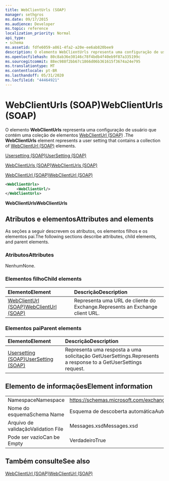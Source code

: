 ```yaml
---
title: WebClientUrls (SOAP)
manager: sethgros
ms.date: 09/17/2015
ms.audience: Developer
ms.topic: reference
localization_priority: Normal
api_type:
- schema
ms.assetid: fdfe6059-a861-4fa2-a20e-ee6ab820bee9
description: O elemento WebClientUrls representa uma configuração de usuário que contém uma coleção de elementos WebClientUrl (SOAP).
ms.openlocfilehash: 80c8ab36e30146c78f4bdb4f40eb9f87a335199c
ms.sourcegitcommit: 88ec988f2bb67c1866d06b361615f3674a24e795
ms.translationtype: MT
ms.contentlocale: pt-BR
ms.lasthandoff: 05/31/2020
ms.locfileid: "44464921"
---
```

# <a name="webclienturls-soap"></a><span data-ttu-id="9c287-103">WebClientUrls (SOAP)</span><span class="sxs-lookup"><span data-stu-id="9c287-103">WebClientUrls (SOAP)</span></span>

<span data-ttu-id="9c287-104">O elemento **WebClientUrls** representa uma configuração de usuário que contém uma coleção de elementos [WebClientUrl (SOAP)](webclienturl-soap.md) .</span><span class="sxs-lookup"><span data-stu-id="9c287-104">The **WebClientUrls** element represents a user setting that contains a collection of [WebClientUrl (SOAP)](webclienturl-soap.md) elements.</span></span> 
  
[<span data-ttu-id="9c287-105">Usersetting (SOAP)</span><span class="sxs-lookup"><span data-stu-id="9c287-105">UserSetting (SOAP)</span></span>](usersetting-soap.md)
  
[<span data-ttu-id="9c287-106">WebClientUrls (SOAP)</span><span class="sxs-lookup"><span data-stu-id="9c287-106">WebClientUrls (SOAP)</span></span>](webclienturls-soap.md)
  
[<span data-ttu-id="9c287-107">WebClientUrl (SOAP)</span><span class="sxs-lookup"><span data-stu-id="9c287-107">WebClientUrl (SOAP)</span></span>](webclienturl-soap.md)
  
```XML
<WebClientUrls>
     <WebClientUrl/>
</WebClientUrls>

```

 <span data-ttu-id="9c287-108">**WebClientUrls**</span><span class="sxs-lookup"><span data-stu-id="9c287-108">**WebClientUrls**</span></span>
## <a name="attributes-and-elements"></a><span data-ttu-id="9c287-109">Atributos e elementos</span><span class="sxs-lookup"><span data-stu-id="9c287-109">Attributes and elements</span></span>

<span data-ttu-id="9c287-110">As seções a seguir descrevem os atributos, os elementos filhos e os elementos pai.</span><span class="sxs-lookup"><span data-stu-id="9c287-110">The following sections describe attributes, child elements, and parent elements.</span></span>
  
### <a name="attributes"></a><span data-ttu-id="9c287-111">Atributos</span><span class="sxs-lookup"><span data-stu-id="9c287-111">Attributes</span></span>

<span data-ttu-id="9c287-112">Nenhum</span><span class="sxs-lookup"><span data-stu-id="9c287-112">None.</span></span>
  
### <a name="child-elements"></a><span data-ttu-id="9c287-113">Elementos filho</span><span class="sxs-lookup"><span data-stu-id="9c287-113">Child elements</span></span>

|<span data-ttu-id="9c287-114">**Elemento**</span><span class="sxs-lookup"><span data-stu-id="9c287-114">**Element**</span></span>|<span data-ttu-id="9c287-115">**Descrição**</span><span class="sxs-lookup"><span data-stu-id="9c287-115">**Description**</span></span>|
|:-----|:-----|
|[<span data-ttu-id="9c287-116">WebClientUrl (SOAP)</span><span class="sxs-lookup"><span data-stu-id="9c287-116">WebClientUrl (SOAP)</span></span>](webclienturl-soap.md) <br/> |<span data-ttu-id="9c287-117">Representa uma URL de cliente do Exchange.</span><span class="sxs-lookup"><span data-stu-id="9c287-117">Represents an Exchange client URL.</span></span>  <br/> |
   
### <a name="parent-elements"></a><span data-ttu-id="9c287-118">Elementos pai</span><span class="sxs-lookup"><span data-stu-id="9c287-118">Parent elements</span></span>

|<span data-ttu-id="9c287-119">**Elemento**</span><span class="sxs-lookup"><span data-stu-id="9c287-119">**Element**</span></span>|<span data-ttu-id="9c287-120">**Descrição**</span><span class="sxs-lookup"><span data-stu-id="9c287-120">**Description**</span></span>|
|:-----|:-----|
|[<span data-ttu-id="9c287-121">Usersetting (SOAP)</span><span class="sxs-lookup"><span data-stu-id="9c287-121">UserSetting (SOAP)</span></span>](usersetting-soap.md) <br/> |<span data-ttu-id="9c287-122">Representa uma resposta a uma solicitação GetUserSettings.</span><span class="sxs-lookup"><span data-stu-id="9c287-122">Represents a response to a GetUserSettings request.</span></span>  <br/> |
   
## <a name="element-information"></a><span data-ttu-id="9c287-123">Elemento de informações</span><span class="sxs-lookup"><span data-stu-id="9c287-123">Element information</span></span>

|||
|:-----|:-----|
|<span data-ttu-id="9c287-124">Namespace</span><span class="sxs-lookup"><span data-stu-id="9c287-124">Namespace</span></span>  <br/> |https://schemas.microsoft.com/exchange/2010/Autodiscover  <br/> |
|<span data-ttu-id="9c287-125">Nome do esquema</span><span class="sxs-lookup"><span data-stu-id="9c287-125">Schema Name</span></span>  <br/> |<span data-ttu-id="9c287-126">Esquema de descoberta automática</span><span class="sxs-lookup"><span data-stu-id="9c287-126">Autodiscover schema</span></span>  <br/> |
|<span data-ttu-id="9c287-127">Arquivo de validação</span><span class="sxs-lookup"><span data-stu-id="9c287-127">Validation File</span></span>  <br/> |<span data-ttu-id="9c287-128">Messages.xsd</span><span class="sxs-lookup"><span data-stu-id="9c287-128">Messages.xsd</span></span>  <br/> |
|<span data-ttu-id="9c287-129">Pode ser vazio</span><span class="sxs-lookup"><span data-stu-id="9c287-129">Can be Empty</span></span>  <br/> |<span data-ttu-id="9c287-130">Verdadeiro</span><span class="sxs-lookup"><span data-stu-id="9c287-130">True</span></span>  <br/> |
   
## <a name="see-also"></a><span data-ttu-id="9c287-131">Também consulte</span><span class="sxs-lookup"><span data-stu-id="9c287-131">See also</span></span>



[<span data-ttu-id="9c287-132">WebClientUrl (SOAP)</span><span class="sxs-lookup"><span data-stu-id="9c287-132">WebClientUrl (SOAP)</span></span>](webclienturl-soap.md)

